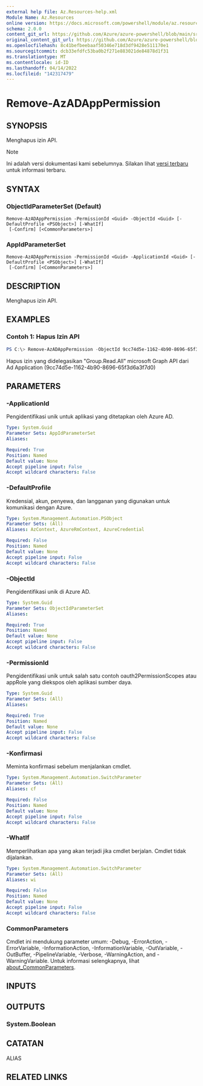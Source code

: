 ```yaml
---
external help file: Az.Resources-help.xml
Module Name: Az.Resources
online version: https://docs.microsoft.com/powershell/module/az.resources/remove-azadapppermission
schema: 2.0.0
content_git_url: https://github.com/Azure/azure-powershell/blob/main/src/Resources/Resources/help/Remove-AzADAppPermission.md
original_content_git_url: https://github.com/Azure/azure-powershell/blob/main/src/Resources/Resources/help/Remove-AzADAppPermission.md
ms.openlocfilehash: 8c41befbeebaaf50346e718d3df9428e511170e1
ms.sourcegitcommit: dcb33efdfc53ba0b2f271e883021de84878d1f31
ms.translationtype: MT
ms.contentlocale: id-ID
ms.lasthandoff: 04/14/2022
ms.locfileid: "142317479"
---
```

# Remove-AzADAppPermission

## SYNOPSIS
Menghapus izin API.

> [!NOTE]
>Ini adalah versi dokumentasi kami sebelumnya. Silakan lihat [versi terbaru](/powershell/module/az.resources/remove-azadapppermission) untuk informasi terbaru.

## SYNTAX

### ObjectIdParameterSet (Default)
```
Remove-AzADAppPermission -PermissionId <Guid> -ObjectId <Guid> [-DefaultProfile <PSObject>] [-WhatIf]
 [-Confirm] [<CommonParameters>]
```

### AppIdParameterSet
```
Remove-AzADAppPermission -PermissionId <Guid> -ApplicationId <Guid> [-DefaultProfile <PSObject>] [-WhatIf]
 [-Confirm] [<CommonParameters>]
```

## DESCRIPTION
Menghapus izin API.

## EXAMPLES

### Contoh 1: Hapus Izin API
```powershell
PS C:\> Remove-AzADAppPermission -ObjectId 9cc74d5e-1162-4b90-8696-65f3d6a3f7d0 -PermissionId 5f8c59db-677d-491f-a6b8-5f174b11ec1d
```

Hapus izin yang didelegasikan "Group.Read.All" microsoft Graph API dari Ad Application (9cc74d5e-1162-4b90-8696-65f3d6a3f7d0)

## PARAMETERS

### -ApplicationId
Pengidentifikasi unik untuk aplikasi yang ditetapkan oleh Azure AD.

```yaml
Type: System.Guid
Parameter Sets: AppIdParameterSet
Aliases:

Required: True
Position: Named
Default value: None
Accept pipeline input: False
Accept wildcard characters: False
```

### -DefaultProfile
Kredensial, akun, penyewa, dan langganan yang digunakan untuk komunikasi dengan Azure.

```yaml
Type: System.Management.Automation.PSObject
Parameter Sets: (All)
Aliases: AzContext, AzureRmContext, AzureCredential

Required: False
Position: Named
Default value: None
Accept pipeline input: False
Accept wildcard characters: False
```

### -ObjectId
Pengidentifikasi unik di Azure AD.

```yaml
Type: System.Guid
Parameter Sets: ObjectIdParameterSet
Aliases:

Required: True
Position: Named
Default value: None
Accept pipeline input: False
Accept wildcard characters: False
```

### -PermissionId
Pengidentifikasi unik untuk salah satu contoh oauth2PermissionScopes atau appRole yang diekspos oleh aplikasi sumber daya.

```yaml
Type: System.Guid
Parameter Sets: (All)
Aliases:

Required: True
Position: Named
Default value: None
Accept pipeline input: False
Accept wildcard characters: False
```

### -Konfirmasi
Meminta konfirmasi sebelum menjalankan cmdlet.

```yaml
Type: System.Management.Automation.SwitchParameter
Parameter Sets: (All)
Aliases: cf

Required: False
Position: Named
Default value: None
Accept pipeline input: False
Accept wildcard characters: False
```

### -WhatIf
Memperlihatkan apa yang akan terjadi jika cmdlet berjalan.
Cmdlet tidak dijalankan.

```yaml
Type: System.Management.Automation.SwitchParameter
Parameter Sets: (All)
Aliases: wi

Required: False
Position: Named
Default value: None
Accept pipeline input: False
Accept wildcard characters: False
```

### CommonParameters
Cmdlet ini mendukung parameter umum: -Debug, -ErrorAction, -ErrorVariable, -InformationAction, -InformationVariable, -OutVariable, -OutBuffer, -PipelineVariable, -Verbose, -WarningAction, and -WarningVariable. Untuk informasi selengkapnya, lihat [about_CommonParameters](http://go.microsoft.com/fwlink/?LinkID=113216).

## INPUTS

## OUTPUTS

### System.Boolean

## CATATAN

ALIAS

## RELATED LINKS
